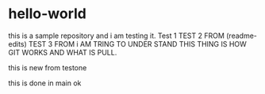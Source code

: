 # hello-world
this is a sample repository
and i am testing it. Test 1
TEST 2 FROM (readme-edits)
TEST 3 FROM i AM TRING TO UNDER STAND THIS THING IS HOW GIT WORKS AND WHAT IS PULL.

this is new from testone

this is done in main ok
